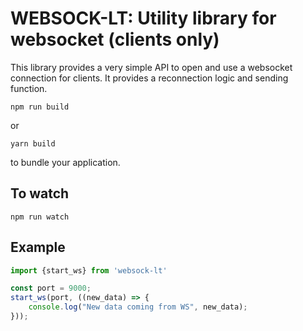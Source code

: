 # WEBSOCK-LT: Utility library for websocket (clients only)

This library provides a very simple API to open and use a websocket connection for clients. It provides a reconnection logic and sending function.

```
npm run build
```

or

```
yarn build
```

to bundle your application.


## To watch

```
npm run watch
```


## Example

```javascript
import {start_ws} from 'websock-lt'

const port = 9000;
start_ws(port, ((new_data) => {
    console.log("New data coming from WS", new_data);
}));
```